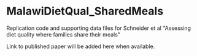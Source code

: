 # MalawiDietQual_SharedMeals
Replication code and supporting data files for Schneider et al "Assessing diet quality where families share their meals"

Link to published paper will be added here when available.
